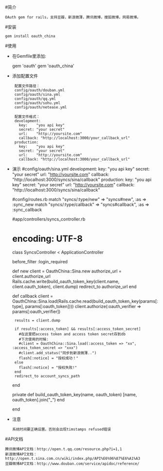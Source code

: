 #简介

    OAuth gem for rails，支持豆瓣，新浪微薄，腾讯微博，搜狐微博，网易微博。

#安装

    gem install oauth_china

#使用

* 在Gemfile里添加:

    gem 'oauth'
    gem 'oauth_china'

*  添加配置文件

        配置文件路径：
        config/oauth/douban.yml
        config/oauth/sina.yml
        config/oauth/qq.yml
        config/oauth/sohu.yml
        config/oauth/netease.yml

        配置文件格式：
        development:
          key:    "you api key"
          secret: "your secret"
          url:    "http://yoursite.com"
          callback: "http://localhost:3000/your_callback_url"
        production:
          key:    "you api key"
          secret: "your secret"
          url:    "http://yoursite.com"
          callback: "http://localhost:3000/your_callback_url"

*  演示
    #config/oauth/sina.yml
    development:
          key:    "you api key"
          secret: "your secret"
          url:    "http://yoursite.com"
          callback: "http://localhost:3000/syncs/sina/callback"
        production:
          key:    "you api key"
          secret: "your secret"
          url:    "http://yoursite.com"
          callback: "http://localhost:3000/syncs/sina/callback"


    #config/routes.rb
    match "syncs/:type/new" => "syncs#new", :as => :sync_new
    match "syncs/:type/callback" => "syncs#callback", :as => :sync_callback

    #app/controllers/syncs_controller.rb
    # encoding: UTF-8
    class SyncsController < ApplicationController

      before_filter :login_required

      def new
        client = OauthChina::Sina.new
        authorize_url = client.authorize_url
        Rails.cache.write(build_oauth_token_key(client.name, client.oauth_token), client.dump)
        redirect_to authorize_url
      end

      def callback
        client = OauthChina::Sina.load(Rails.cache.read(build_oauth_token_key(params[:type], params[:oauth_token])))
        client.authorize(:oauth_verifier => params[:oauth_verifier])

        results = client.dump

        if results[:access_token] && results[:access_token_secret]
          #在这里把access token and access token secret存到db
          #下次使用的时候:
          #client = OauthChina::Sina.load(:access_token => "xx", :access_token_secret => "xxx")
          #client.add_status("同步到新浪微薄..")
          flash[:notice] = "授权成功！"
        else
          flash[:notice] = "授权失败!"
        end
        redirect_to account_syncs_path
      end

      private
      def build_oauth_token_key(name, oauth_token)
        [name, oauth_token].join("_")
      end

    end

*  注意

       系统时间要正确设置。否则会出现timstamps refused错误

#API文档

    腾讯微博API文档：http://open.t.qq.com/resource.php?i=1,1
    新浪微博API文档：http://open.t.sina.com.cn/wiki/index.php/API%E6%96%87%E6%A1%A3
    豆瓣微博API文档：http://www.douban.com/service/apidoc/reference/